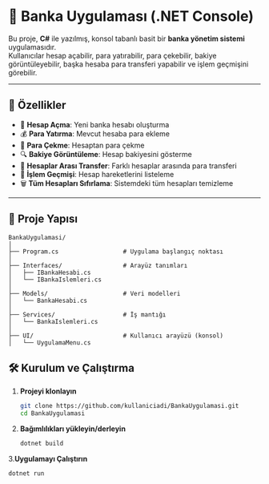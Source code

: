 # 🏦 Banka Uygulaması (.NET Console)

Bu proje, **C#** ile yazılmış, konsol tabanlı basit bir **banka yönetim sistemi** uygulamasıdır.  
Kullanıcılar hesap açabilir, para yatırabilir, para çekebilir, bakiye görüntüleyebilir, başka hesaba para transferi yapabilir ve işlem geçmişini görebilir.

---

## 🚀 Özellikler
- 📌 **Hesap Açma**: Yeni banka hesabı oluşturma
- 💰 **Para Yatırma**: Mevcut hesaba para ekleme
- 💸 **Para Çekme**: Hesaptan para çekme
- 🔍 **Bakiye Görüntüleme**: Hesap bakiyesini gösterme
- 🔄 **Hesaplar Arası Transfer**: Farklı hesaplar arasında para transferi
- 📜 **İşlem Geçmişi**: Hesap hareketlerini listeleme
- 🗑 **Tüm Hesapları Sıfırlama**: Sistemdeki tüm hesapları temizleme

---

## 📂 Proje Yapısı
```plaintext
BankaUygulamasi/
│
├── Program.cs                  # Uygulama başlangıç noktası
│
├── Interfaces/                 # Arayüz tanımları
│   ├── IBankaHesabi.cs
│   └── IBankaIslemleri.cs
│
├── Models/                     # Veri modelleri
│   └── BankaHesabi.cs
│
├── Services/                   # İş mantığı
│   └── BankaIslemleri.cs
│
├── UI/                         # Kullanıcı arayüzü (konsol)
│   └── UygulamaMenu.cs

```
## 🛠 Kurulum ve Çalıştırma

1. **Projeyi klonlayın**
   ```bash
   git clone https://github.com/kullaniciadi/BankaUygulamasi.git
   cd BankaUygulamasi
2. **Bağımlılıkları yükleyin/derleyin**
   ```bash
   dotnet build

 3.**Uygulamayı Çalıştırın**
   ```bash
   dotnet run
